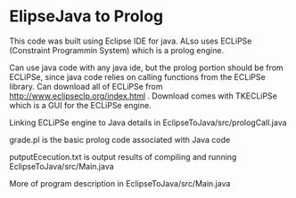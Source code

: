 # ElipseJava to Prolog #

This code was built using Eclipse IDE for java. ALso uses ECLiPSe (Constraint Programmin System) which is a prolog engine.

Can use java code with any java ide, but the prolog portion should be from ECLiPSe, since java code relies on calling functions from the ECLiPSe library. Can download all of ECLiPSe from http://www.eclipseclp.org/index.html . Download comes with TKECLiPSe which is a GUI for the ECLiPSe engine. 

Linking ECLiPSe engine to Java details in EclipseToJava/src/prologCall.java

grade.pl is the basic prolog code associated with Java code

putputEcecution.txt is output results of compiling and running EclipseToJava/src/Main.java


More of program description in EclipseToJava/src/Main.java

